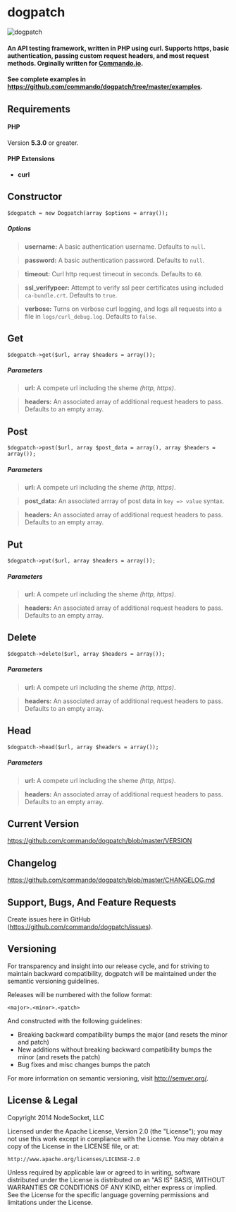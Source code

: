 dogpatch
========

![dogpatch](http://blog.preservationnation.org/wp-content/uploads/2012/01/Dogpatch-Historic-District.jpg)

#### An API testing framework, written in PHP using curl. Supports https, basic authentication, passing custom request headers, and most request methods. Orginally written for [Commando.io](https://commando.io).

#### See complete examples in https://github.com/commando/dogpatch/tree/master/examples.

Requirements
------------

#### PHP ####
Version **5.3.0** or greater.

#### PHP Extensions ####
+ **curl**

Constructor
-----------

    $dogpatch = new Dogpatch(array $options = array());

##### Options

>**username:** A basic authentication username. Defaults to `null`.

>**password:** A basic authentication password. Defaults to `null`.

>**timeout:** Curl http request timeout in seconds. Defaults to `60`.

>**ssl_verifypeer:** Attempt to verify ssl peer certificates using included `ca-bundle.crt`. Defaults to `true`.

>**verbose:** Turns on verbose curl logging, and logs all requests into a file in `logs/curl_debug.log`. Defaults to `false`.

Get
---

    $dogpatch->get($url, array $headers = array());

##### Parameters

>**url:** A compete url including the sheme *(http, https)*.

>**headers:** An associated array of additional request headers to pass. Defaults to an empty array.

Post
----

    $dogpatch->post($url, array $post_data = array(), array $headers = array());

##### Parameters

>**url:** A compete url including the sheme *(http, https)*.

>**post_data:** An associated arrray of post data in `key => value` syntax.

>**headers:** An associated array of additional request headers to pass. Defaults to an empty array.

Put
---

    $dogpatch->put($url, array $headers = array());

##### Parameters

>**url:** A compete url including the sheme *(http, https)*.

>**headers:** An associated array of additional request headers to pass. Defaults to an empty array.

Delete
------

    $dogpatch->delete($url, array $headers = array());

##### Parameters

>**url:** A compete url including the sheme *(http, https)*.

>**headers:** An associated array of additional request headers to pass. Defaults to an empty array.

Head
----

    $dogpatch->head($url, array $headers = array());

##### Parameters

>**url:** A compete url including the sheme *(http, https)*.

>**headers:** An associated array of additional request headers to pass. Defaults to an empty array.

Current Version
---------------

https://github.com/commando/dogpatch/blob/master/VERSION

Changelog
---------

https://github.com/commando/dogpatch/blob/master/CHANGELOG.md

Support, Bugs, And Feature Requests
-----------------------------------

Create issues here in GitHub (https://github.com/commando/dogpatch/issues).

Versioning
----------

For transparency and insight into our release cycle, and for striving to maintain backward compatibility, dogpatch will be maintained under the semantic versioning guidelines.

Releases will be numbered with the follow format:

`<major>.<minor>.<patch>`

And constructed with the following guidelines:

+ Breaking backward compatibility bumps the major (and resets the minor and patch)
+ New additions without breaking backward compatibility bumps the minor (and resets the patch)
+ Bug fixes and misc changes bumps the patch

For more information on semantic versioning, visit http://semver.org/.

License & Legal
---------------

Copyright 2014 NodeSocket, LLC

Licensed under the Apache License, Version 2.0 (the "License"); you may not use this work except in compliance with the License. You may obtain a copy of the License in the LICENSE file, or at:

    http://www.apache.org/licenses/LICENSE-2.0

Unless required by applicable law or agreed to in writing, software distributed under the License is distributed on an "AS IS" BASIS, WITHOUT WARRANTIES OR CONDITIONS OF ANY KIND, either express or implied. See the License for the specific language governing permissions and limitations under the License.